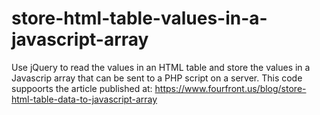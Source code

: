 # store-html-table-values-in-a-javascript-array
Use jQuery to read the values in an HTML table and store the values in a Javascrip array that can be sent to a PHP script on a server.
This code suppoorts the article published at: https://www.fourfront.us/blog/store-html-table-data-to-javascript-array

